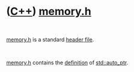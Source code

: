 
 

 

 

 

 

([C++](Cpp.md)) [memory.h](CppMemoryH.md)
===========================================

 

[memory.h](CppMemoryH.md) is a standard [header
file](CppHeaderFile.md).

 

[memory.h](CppMemoryH.md) contains the [definition](CppDefinition.md)
of [std::auto\_ptr](CppStdAuto_ptr.md).

 

 

 

 

 

 

